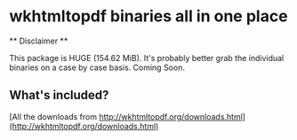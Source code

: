 # wkhtmltopdf binaries all in one place

** Disclaimer **

This package is HUGE (154.62 MiB). It's probably better grab the individual binaries on a case by case basis. Coming Soon.

## What's included?

[All the downloads from http://wkhtmltopdf.org/downloads.html](http://wkhtmltopdf.org/downloads.html)